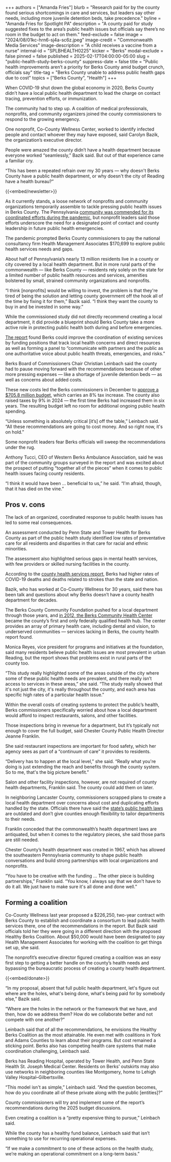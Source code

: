 +++
authors = ["Amanda Fries"]
blurb = "Research paid for by the county found serious shortcomings in care and services, but leaders say other needs, including more juvenile detention beds, take precedence."
byline = "Amanda Fries for Spotlight PA"
description = "A county paid for study suggested fixes to the area’s public health issues but officials say there’s no room in the budget to act on them."
feed-exclude = false
image = "2024/08/01kc-hrn6-sj4a-sc6z.jpeg"
image-credit = "Commonwealth Media Services"
image-description = "A child receives a vaccine from a nurse"
internal-id = "SPLBHEALTH0225"
kicker = "Berks"
modal-exclude = false
pinned = false
published = 2025-02-17T04:00:00-05:00
slug = "public-health-study-berks-county"
suppress-date = false
title = "Public health improvements aren’t a priority for Berks County amid budget crunch, officials say"
title-tag = "Berks County unable to address public health gaps due to cost"
topics = ["Berks County", "Health"]
+++

When COVID-19 shut down the global economy in 2020, Berks County didn’t have a local public health department to lead the charge on contact tracing, prevention efforts, or immunization.

The community had to step up. A coalition of medical professionals, nonprofits, and community organizers joined the county commissioners to respond to the growing emergency.

One nonprofit, Co-County Wellness Center, worked to identify infected people and contact whoever they may have exposed, said Carolyn Bazik, the organization’s executive director.

People were amazed the county didn’t have a health department because everyone worked “seamlessly,” Bazik said. But out of that experience came a familiar cry.

“This has been a repeated refrain over my 30 years — why doesn&#39;t Berks County have a public health department, or why doesn&#39;t the city of Reading have a health bureau?”

{{<embed/newsletter>}}

As it currently stands, a loose network of nonprofits and community organizations temporarily assemble to tackle pressing public health issues in Berks County. The Pennsylvania <a href="https://www.readingeagle.com/2024/11/12/berks-county-medical-society-celebrates-200th-anniversary/">community was commended for its coordinated efforts during the pandemic</a>, but nonprofit leaders said those efforts underscore the need for a designated point of contact and county leadership in future public health emergencies.

The pandemic prompted Berks County commissioners to pay the national consultancy firm Health Management Associates $170,699 to explore public health services needs and gaps.

About half of Pennsylvania’s nearly 13 million residents live in a county or city covered by a local health department. But in more rural parts of the commonwealth — like Berks County — residents rely solely on the state for a limited number of public health resources and services, amenities bolstered by small, strained community organizations and nonprofits.

“I think \[nonprofits\] would be willing to invest, the problem is that they&#39;re tired of being the solution and letting county government off the hook all of the time by fixing it for them,” Bazik said. “I think they want the county to buy in and be invested in some way.”

While the commissioned study did not directly recommend creating a local department, it did provide a blueprint should Berks County take a more active role in protecting public health both during and before emergencies.

<a href="https://drive.google.com/file/d/1r5H7W4IuxJWuhdJ5DWgKe-W3lh-qA1vV/view?usp=sharing">The report</a> found Berks could improve the coordination of existing services by funding positions that track local health concerns and direct resources as well as forming a panel to “communicate with partners and the public as one authoritative voice about public health threats, emergencies, and risks.”

Berks Board of Commissioners Chair Christian Leinbach said the county had to pause moving forward with the recommendations because of other more pressing expenses — like a shortage of juvenile detention beds — as well as concerns about added costs.

These new costs led the Berks commissioners in December to <a href="https://www.readingeagle.com/2024/12/19/berks-county-passes-2025-budget-with-8-tax-increase/">approve a $705.8 million budget</a>, which carries an 8% tax increase. The county also raised taxes by 9% in 2024 — the first time Berks had increased them in six years. The resulting budget left no room for additional ongoing public health spending.

“Unless something is absolutely critical \[it’s\] off the table,” Leinbach said. “All these recommendations are going to cost money. And so right now, it&#39;s on hold.”

Some nonprofit leaders fear Berks officials will sweep the recommendations under the rug.

Anthony Tucci, CEO of Western Berks Ambulance Association, said he was part of the community groups surveyed in the report and was excited about the prospect of putting “together all of the pieces” when it comes to public health issues facing county residents.

“I think it would have been … beneficial to us,” he said. “I&#39;m afraid, though, that it has died on the vine.”

## Pros v. cons

The lack of an organized, coordinated response to public health issues has led to some real consequences.

An assessment conducted by Penn State and Tower Health for Berks County as part of the public health study identified low rates of preventative care for all residents and disparities in that care for racial and ethnic minorities.

The assessment also highlighted serious gaps in mental health services, with few providers or skilled nursing facilities in the county.

According to the <a href="https://drive.google.com/file/d/1r5H7W4IuxJWuhdJ5DWgKe-W3lh-qA1vV/view?usp=sharing">county health services report</a>, Berks had higher rates of COVID-19 deaths and deaths related to strokes than the state and nation.

Bazik, who has worked at Co-County Wellness for 30 years, said there has been talk and questions about why Berks doesn’t have a county health department for decades.

The Berks County Community Foundation pushed for a local department through those years, and <a href="https://paprimarycarecareers.org/employers_bios/berks-community-health-center/">in 2012, the Berks Community Health Center</a> became the county’s first and only federally qualified health hub. The center provides an array of primary health care, including dental and vision, to underserved communities — services lacking in Berks, the county health report found.

Monica Reyes, vice president for programs and initiatives at the foundation, said many residents believe public health issues are most prevalent in urban Reading, but the report shows that problems exist in rural parts of the county too.

“This study really highlighted some of the areas outside of the city where some of these public health needs are prevalent, and there really isn’t access to services in these areas,” she said. “The study really showed that it&#39;s not just the city, it&#39;s really throughout the county, and each area has specific high rates of a particular health issue.”

Within the overall costs of creating systems to protect the public’s health, Berks commissioners specifically worried about how a local department would afford to inspect restaurants, salons, and other facilities.

Those inspections bring in revenue for a department, but it’s typically not enough to cover the full budget, said Chester County Public Health Director Jeanne Franklin.

She said restaurant inspections are important for food safety, which her agency sees as part of a “continuum of care” it provides to residents.

“Delivery has to happen at the local level,” she said. “Really what you&#39;re doing is just extending the reach and benefits through the county system. So to me, that&#39;s the big picture benefit.”

Salon and other facility inspections, however, are not required of county health departments, Franklin said. The county could add them on later.

In neighboring Lancaster County, commissioners scrapped plans to create a local health department over concerns about cost and duplicating efforts handled by the state. Officials there have said the <a href="https://www.spotlightpa.org/news/2022/02/pa-local-health-department-discussions/">state’s public health laws</a> are outdated and don’t give counties enough flexibility to tailor departments to their needs.

Franklin conceded that the commonwealth’s health department laws are antiquated, but when it comes to the regulatory pieces, she said those parts are still needed.

Chester County’s health department was created in 1967, which has allowed the southeastern Pennsylvania community to shape public health conversations and build strong partnerships with local organizations and nonprofits.

“You have to be creative with the funding … The other piece is building partnerships,” Franklin said. “You know, I always say that we don&#39;t have to do it all. We just have to make sure it&#39;s all done and done well.”

## Forming a coalition

Co-County Wellness last year proposed a $226,250, two-year contract with Berks County to establish and coordinate a consortium to lead public health services there, one of the recommendations in the report. But Bazik said officials told her they were going in a different direction with the proposed Healthy Berks Coalition. About $50,000 would have been designated to pay Health Management Associates for working with the coalition to get things set up, she said.

The nonprofit’s executive director figured creating a coalition was an easy first step to getting a better handle on the county’s health needs and bypassing the bureaucratic process of creating a county health department.

{{<embed/donate>}}

“In my proposal, absent that full public health department, let&#39;s figure out where are the holes, what&#39;s being done, what&#39;s being paid for by somebody else,” Bazik said.

“Where are the holes in the network or the framework that we have, and then, how do we address them? How do we collaborate better and not compete with one another?”

Leinbach said that of all the recommendations, he envisions the Healthy Berks Coalition as the most attainable. He even met with coalitions in York and Adams Counties to learn about their programs. But cost remained a sticking point. Berks also has competing health care systems that make coordination challenging, Leinbach said.

Berks has Reading Hospital, operated by Tower Health, and Penn State Health St. Joseph Medical Center. Residents on Berks’ outskirts may also use networks in neighboring counties like Montgomery, home to Lehigh Valley Hospital–Gilbertsville.

“This model isn&#39;t as simple,” Leinbach said. “And the question becomes, how do you coordinate all of these private along with the public \[entities\]?”

County commissioners will try and implement some of the report’s recommendations during the 2025 budget discussions.

Even creating a coalition is a “pretty expensive thing to pursue,” Leinbach said.

While the county has a healthy fund balance, Leinbach said that isn’t something to use for recurring operational expenses.

“If we make a commitment to one of these actions on the health study, we’re making an operational commitment on a long-term basis.”

